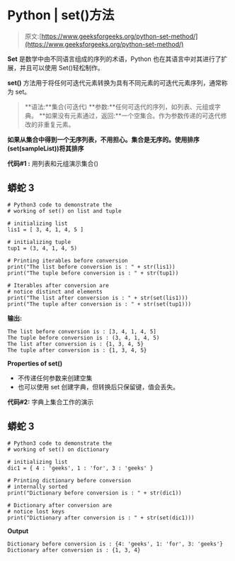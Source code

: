 # Python | set()方法

> 原文:[https://www.geeksforgeeks.org/python-set-method/](https://www.geeksforgeeks.org/python-set-method/)

**Set** 是数学中由不同语言组成的序列的术语，Python 也在其语言中对其进行了扩展，并且可以使用 Set()轻松制作。

**set()** 方法用于将任何可迭代元素转换为具有不同元素的可迭代元素序列，通常称为 set。

> **语法:**集合(可迭代)
> **参数:**任何可迭代的序列，如列表、元组或字典。
> **如果没有元素通过，返回:**一个空集合。作为参数传递的可迭代修改的非重复元素。

**如果从集合中得到一个无序列表，不用担心。集合是无序的。使用排序(set(sampleList))将其排序**

**代码#1 :** 用列表和元组演示集合()

## 蟒蛇 3

```
# Python3 code to demonstrate the
# working of set() on list and tuple

# initializing list
lis1 = [ 3, 4, 1, 4, 5 ]

# initializing tuple
tup1 = (3, 4, 1, 4, 5)

# Printing iterables before conversion
print("The list before conversion is : " + str(lis1))
print("The tuple before conversion is : " + str(tup1))

# Iterables after conversion are
# notice distinct and elements
print("The list after conversion is : " + str(set(lis1)))
print("The tuple after conversion is : " + str(set(tup1)))
```

**输出:**

```
The list before conversion is : [3, 4, 1, 4, 5]
The tuple before conversion is : (3, 4, 1, 4, 5)
The list after conversion is : {1, 3, 4, 5}
The tuple after conversion is : {1, 3, 4, 5}
```

**Properties of set()**

*   不传递任何参数来创建空集
*   也可以使用 set 创建字典，但转换后只保留键，值会丢失。

**代码#2:** 字典上集合工作的演示

## 蟒蛇 3

```
# Python3 code to demonstrate the
# working of set() on dictionary

# initializing list
dic1 = { 4 : 'geeks', 1 : 'for', 3 : 'geeks' }

# Printing dictionary before conversion
# internally sorted
print("Dictionary before conversion is : " + str(dic1))

# Dictionary after conversion are
# notice lost keys
print("Dictionary after conversion is : " + str(set(dic1)))
```

**Output**

```
Dictionary before conversion is : {4: 'geeks', 1: 'for', 3: 'geeks'}
Dictionary after conversion is : {1, 3, 4}
```